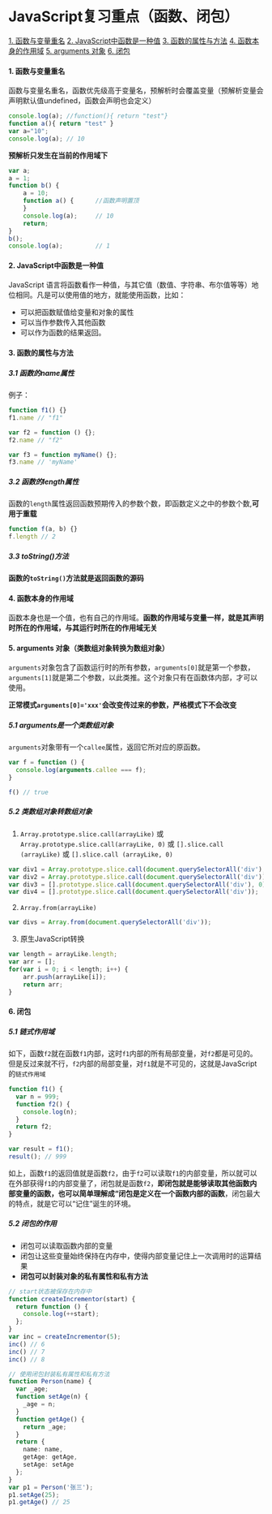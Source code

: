 # JavaScript复习重点（函数、闭包）

[1. 函数与变量重名](#1)
[2. JavaScript中函数是一种值](#2)
[3. 函数的属性与方法](#3)
[4. 函数本身的作用域](#4)
[5. arguments 对象](#5)
[6. 闭包](#6)


#### <span id='1'>1. 函数与变量重名</span>

函数与变量名重名，函数优先级高于变量名，预解析时会覆盖变量（预解析变量会声明默认值undefined，函数会声明也会定义）

```javascript
console.log(a); //function(){ return "test"}
function a(){ return "test" }
var a="10"; 
console.log(a); // 10
```
**预解析只发生在当前的作用域下**
```js
var a;
a = 1;
function b() {
	a = 10;
	function a() {    	//函数声明置顶
	}
	console.log(a);		// 10
	return;
}
b();
console.log(a);			// 1
```


#### <span id='2'>2. JavaScript中函数是一种值</span>

JavaScript 语言将函数看作一种值，与其它值（数值、字符串、布尔值等等）地位相同。凡是可以使用值的地方，就能使用函数，比如：

* 可以把函数赋值给变量和对象的属性
* 可以当作参数传入其他函数
* 可以作为函数的结果返回。



#### <span id='3'>3. 函数的属性与方法</span>

##### 3.1 函数的name属性

例子：

```js
function f1() {}
f1.name // "f1"
```

```js
var f2 = function () {};
f2.name // "f2"
```

```js
var f3 = function myName() {};
f3.name // 'myName'
```

##### 3.2 函数的length属性

函数的`length`属性返回函数预期传入的参数个数，即函数定义之中的参数个数,**可用于重载**

```js
function f(a, b) {}
f.length // 2
```

##### 3.3 toString()方法

**函数的`toString()`方法就是返回函数的源码**



#### <span id='4'>4. 函数本身的作用域</span>

函数本身也是一个值，也有自己的作用域。**函数的作用域与变量一样，就是其声明时所在的作用域，与其运行时所在的作用域无关**



#### <span id='5'>5. arguments 对象（类数组对象转换为数组对象）</span>

`arguments`对象包含了函数运行时的所有参数，`arguments[0]`就是第一个参数，`arguments[1]`就是第二个参数，以此类推。这个对象只有在函数体内部，才可以使用。

**正常模式`arguments[0]='xxx'`会改变传过来的参数，严格模式下不会改变**

##### 5.1 arguments是一个类数组对象

`arguments`对象带有一个`callee`属性，返回它所对应的原函数。

```js
var f = function () {
  console.log(arguments.callee === f);
}

f() // true
```

##### 5.2 类数组对象转数组对象

1) `Array.prototype.slice.call(arrayLike)` 或  `Array.prototype.slice.call(arrayLike, 0)` 或 `[].slice.call  (arrayLike)` 或 `[].slice.call (arrayLike, 0)`

```js
var div1 = Array.prototype.slice.call(document.querySelectorAll('div'), 0);
var div2 = Array.prototype.slice.call(document.querySelectorAll('div'));
var div3 = [].prototype.slice.call(document.querySelectorAll('div'), 0);
var div4 = [].prototype.slice.call(document.querySelectorAll('div'));
```

2) `Array.from(arrayLike)`

```js
var divs = Array.from(document.querySelectorAll('div'));
```

3) 原生JavaScript转换

```js
var length = arrayLike.length;
var arr = []; 
for(var i = 0; i < length; i++) {
	arr.push(arrayLike[i]);
	return arr;
}
```

#### <span id='6'>6. 闭包</span>

##### 5.1 链式作用域

如下，函数`f2`就在函数`f1`内部，这时`f1`内部的所有局部变量，对`f2`都是可见的。但是反过来就不行，`f2`内部的局部变量，对`f1`就是不可见的，这就是JavaScript的`链式作用域`

```js
function f1() {
  var n = 999;
  function f2() {
    console.log(n);
  }
  return f2;
}

var result = f1();
result(); // 999
```

如上，函数`f1`的返回值就是函数`f2`，由于`f2`可以读取`f1`的内部变量，所以就可以在外部获得`f1`的内部变量了，闭包就是函数`f2`，**即闭包就是能够读取其他函数内部变量的函数，也可以简单理解成“闭包是定义在一个函数内部的函数**，闭包最大的特点，就是它可以“记住”诞生的环境。

##### 5.2 闭包的作用

* 闭包可以读取函数内部的变量
* 闭包让这些变量始终保持在内存中，使得内部变量记住上一次调用时的运算结果
* **闭包可以封装对象的私有属性和私有方法**

```js
// start状态被保存在内存中
function createIncrementor(start) {
  return function () {
	console.log(++start);
  };
}
var inc = createIncrementor(5);
inc() // 6
inc() // 7
inc() // 8
```

```ts
// 使用闭包封装私有属性和私有方法
function Person(name) {
  var _age;
  function setAge(n) {
    _age = n;
  }
  function getAge() {
    return _age;
  }
  return {
    name: name,
    getAge: getAge,
    setAge: setAge
  };
}
var p1 = Person('张三');
p1.setAge(25);
p1.getAge() // 25
```

